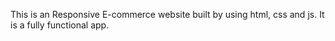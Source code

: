 This is an Responsive E-commerce website built by using html, css and js. It is a fully functional app.
